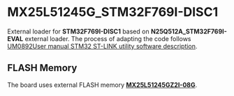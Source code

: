 # MX25L51245G_STM32F769I-DISC1
External loader for **STM32F769I-DISC1** based on **N25Q512A_STM32F769I-EVAL** external loader. The process of adapting the code follows [UM0892User manual STM32 ST-LINK utility software description](https://www.st.com/content/ccc/resource/technical/document/user_manual/e6/10/d8/80/d6/1d/4a/f2/CD00262073.pdf/files/CD00262073.pdf/jcr:content/translations/en.CD00262073.pdf).
## FLASH Memory 
The board uses external FLASH memory [**MX25L51245GZ2I-08G**](https://www.macronix.com/Lists/Datasheet/Attachments/7437/MX25L51245G,%203V,%20512Mb,%20v1.6.pdf).

